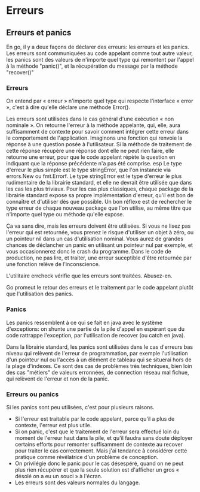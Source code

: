 Erreurs
=======

Erreurs et panics
-----------------

En go, il y a deux façons de déclarer des erreurs: les erreurs et les panics. Les erreurs sont communiquées au code appelant comme tout autre valeur, les panics sont des valeurs de n'importe quel type qui remontent par l'appel à la méthode "panic()", et la récupération du message par la méthode "recover()"

### Erreurs

On entend par « erreur » n'importe quel type qui respecte l'interface « error », c'est à dire qu'elle déclare une méthode Error(). 

Les erreurs sont utilisées dans le cas général d'une exécution « non nominale ». On retourne l'erreur à la méthode appelante, qui, elle, aura suffisamment de contexte pour savoir comment intégrer cette erreur dans le comportement de l'application. Imaginons une fonction qui renvoie la réponse à une question posée à l'utilisateur. Si la méthode de traitement de cette réponse récupère une réponse dont elle ne peut rien faire, elle retourne une erreur, pour que le code appelant répète la question en indiquant que la réponse précédente n'a pas été comprise.
esp
Le type d'erreur le plus simple est le type stringError, que l'on instancie via errors.New ou fmt.Errorf. Le type stringError est le type d'erreur le plus rudimentaire de la librairie standard, et elle ne devrait être utilisée que dans les cas les plus triviaux. Pour les cas plus classiques, chaque package de la librairie standard expose sa propre implémentation d'erreur, qu'il est bon de connaître et d'utiliser dès que possible. Un bon réflexe est de rechercher le type erreur de chaque nouveau package que l'on utilise, au même titre que n'importe quel type ou méthode qu'elle expose. 

Ça va sans dire, mais les erreurs doivent être utilisées. Si vous ne lisez pas l'erreur qui est retournée, vous prenez le risque d'utiliser un objet à zéro, ou un pointeur nil dans un cas d'utilisation nominal. Vous aurez de grandes chances de déclancher un panic en utilisant un pointeur nul par exemple, et vous occasionnerez donc le crash du programme. Dans le code de production, ne pas lire, et traiter, une erreur suceptible d'être retournée par une fonction relève de l'inconscience. 

L'utilitaire errcheck vérifie que les erreurs sont traitées. Abusez-en.

Go promeut le retour des erreurs et le traitement par le code appelant plutôt que l'utilisation des panics.

### Panics

Les panics ressemblent à ce qui se fait en java avec le système d'exceptions: on shunte une partie de la pile d'appel en espérant que du code rattrappe l'exception, par l'utilisation de recover (ou catch en java).

Dans la librairie standard, les panics sont utilisées dans le cas d'erreurs bas niveau qui relèvent de l'erreur de programmation, par exemple l'utilisation d'un pointeur nul ou l'accès à un élément de tableau qui se situerai hors de la plage d'indexes. Ce sont des cas de problèmes très techniques, bien loin des cas "métiers" de valeurs erronnées, de connection réseau mal fichue, qui relèvent de l'erreur et non de la panic.

### Erreurs ou panics

Si les panics sont peu utilisées, c'est pour plusieurs raisons. 
* Si l'erreur est traitable par le code appelant, parce qu'il a plus de contexte, l'erreur est plus utile.
* Si on panic, c'est que le traitement de l'erreur sera effectué loin du moment de l'erreur haut dans la pile, et qu'il faudra sans doute déployer certains efforts pour remonter suffisamment de contexte au recover pour traiter le cas correctement. Mais j'ai tendance à considérer cette pratique comme révélatrice d'un problème de conception.
* On privilégie donc le panic pour le cas désespéré, quand on ne peut plus rien récupérer et que la seule solution est d'afficher un gros « désolé on a eu un souci » à l'écran.
* Les erreurs sont des valeurs normales du langage.
